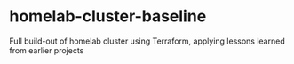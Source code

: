 # homelab-cluster-baseline
Full build-out of homelab cluster using Terraform, applying lessons learned from earlier projects
